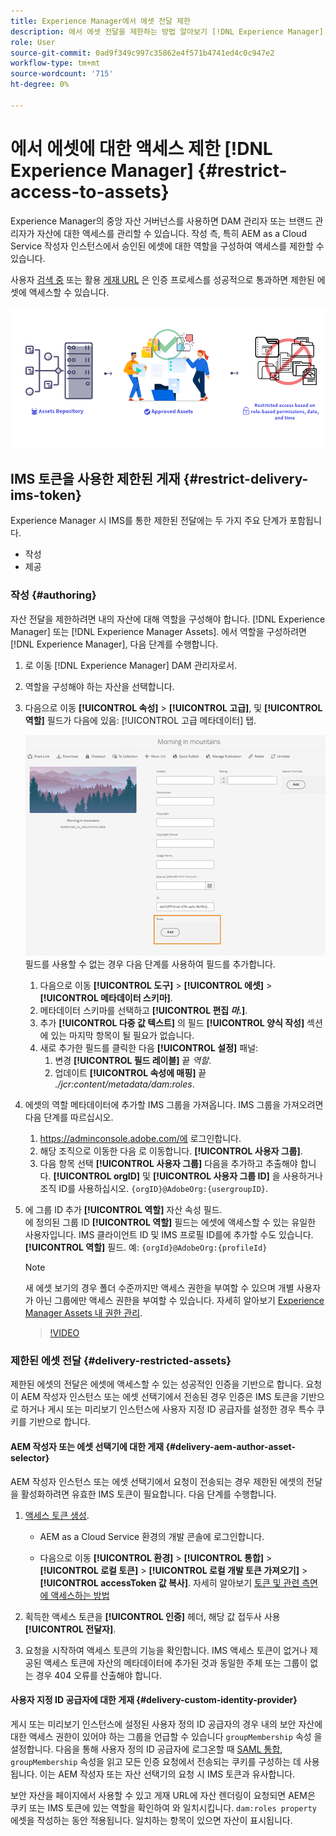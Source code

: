 ```yaml
---
title: Experience Manager에서 에셋 전달 제한
description: 에서 에셋 전달을 제한하는 방법 알아보기 [!DNL Experience Manager].
role: User
source-git-commit: 0ad9f349c997c35862e4f571b4741ed4c0c947e2
workflow-type: tm+mt
source-wordcount: '715'
ht-degree: 0%

---
```


# 에서 에셋에 대한 액세스 제한 [!DNL Experience Manager] {#restrict-access-to-assets}

Experience Manager의 중앙 자산 거버넌스를 사용하면 DAM 관리자 또는 브랜드 관리자가 자산에 대한 액세스를 관리할 수 있습니다. 작성 측, 특히 AEM as a Cloud Service 작성자 인스턴스에서 승인된 에셋에 대한 역할을 구성하여 액세스를 제한할 수 있습니다.

사용자 [검색 중](search-assets-api.md) 또는 활용 [게재 URL](deliver-assets-apis.md) 은 인증 프로세스를 성공적으로 통과하면 제한된 에셋에 액세스할 수 있습니다.

![자산에 대한 제한된 액세스](/help/assets/assets/restricted-access.png)

## IMS 토큰을 사용한 제한된 게재 {#restrict-delivery-ims-token}

Experience Manager 시 IMS를 통한 제한된 전달에는 두 가지 주요 단계가 포함됩니다.

* 작성
* 제공

### 작성 {#authoring}

자산 전달을 제한하려면 내의 자산에 대해 역할을 구성해야 합니다. [!DNL Experience Manager] 또는 [!DNL Experience Manager Assets]. 에서 역할을 구성하려면 [!DNL Experience Manager], 다음 단계를 수행합니다.

1. 로 이동 [!DNL Experience Manager] DAM 관리자로서.
1. 역할을 구성해야 하는 자산을 선택합니다.
1. 다음으로 이동 **[!UICONTROL 속성]** > **[!UICONTROL 고급]**, 및 **[!UICONTROL 역할]** 필드가 다음에 있음: [!UICONTROL 고급 메타데이터] 탭.

   ![역할 메타데이터](/help/assets/assets/roles_metadata.jpg)
필드를 사용할 수 없는 경우 다음 단계를 사용하여 필드를 추가합니다.

   1. 다음으로 이동 **[!UICONTROL 도구]** > **[!UICONTROL 에셋]** > **[!UICONTROL 메타데이터 스키마]**.
   1. 메타데이터 스키마를 선택하고 **[!UICONTROL 편집 _마._]**.
   1. 추가 **[!UICONTROL 다중 값 텍스트]** 의 필드 **[!UICONTROL 양식 작성]** 섹션에 있는 마지막 항목이 될 필요가 없습니다.
   1. 새로 추가한 필드를 클릭한 다음  **[!UICONTROL 설정]** 패널:
      1. 변경 **[!UICONTROL 필드 레이블]** 끝 _역할_.
      1. 업데이트 **[!UICONTROL 속성에 매핑]** 끝 _./jcr:content/metadata/dam:roles_.

1. 에셋의 역할 메타데이터에 추가할 IMS 그룹을 가져옵니다. IMS 그룹을 가져오려면 다음 단계를 따르십시오.
   1. https://adminconsole.adobe.com/에 로그인합니다.
   1. 해당 조직으로 이동한 다음 로 이동합니다. **[!UICONTROL 사용자 그룹]**.
   1. 다음 항목 선택 **[!UICONTROL 사용자 그룹]** 다음을 추가하고 추출해야 합니다. **[!UICONTROL orgID]** 및 **[!UICONTROL 사용자 그룹 ID]** 을 사용하거나 조직 ID를 사용하십시오. `{orgID}@AdobeOrg:{usergroupID}`.

1. 에 그룹 ID 추가 **[!UICONTROL 역할]** 자산 속성 필드. <br>
에 정의된 그룹 ID **[!UICONTROL 역할]** 필드는 에셋에 액세스할 수 있는 유일한 사용자입니다. IMS 클라이언트 ID 및 IMS 프로필 ID를에 추가할 수도 있습니다. **[!UICONTROL 역할]** 필드. 예: `{orgId}@AdobeOrg:{profileId}`

   >[!NOTE]
   >
   >새 에셋 보기의 경우 폴더 수준까지만 액세스 권한을 부여할 수 있으며 개별 사용자가 아닌 그룹에만 액세스 권한을 부여할 수 있습니다. 자세히 알아보기 [Experience Manager Assets 내 권한 관리](https://experienceleague.adobe.com/en/docs/experience-manager-assets-essentials/help/get-started-admins/folder-access/manage-permissions).

   >[!VIDEO](https://video.tv.adobe.com/v/3427429)

### 제한된 에셋 전달 {#delivery-restricted-assets}

제한된 에셋의 전달은 에셋에 액세스할 수 있는 성공적인 인증을 기반으로 합니다. 요청이 AEM 작성자 인스턴스 또는 에셋 선택기에서 전송된 경우 인증은 IMS 토큰을 기반으로 하거나 게시 또는 미리보기 인스턴스에 사용자 지정 ID 공급자를 설정한 경우 특수 쿠키를 기반으로 합니다.

#### AEM 작성자 또는 에셋 선택기에 대한 게재 {#delivery-aem-author-asset-selector}

AEM 작성자 인스턴스 또는 에셋 선택기에서 요청이 전송되는 경우 제한된 에셋의 전달을 활성화하려면 유효한 IMS 토큰이 필요합니다. 다음 단계를 수행합니다.

1. [액세스 토큰 생성](https://experienceleague.adobe.com/docs/experience-manager-cloud-service/content/implementing/developing/generating-access-tokens-for-server-side-apis.html?lang=en#generating-the-access-token).
   * AEM as a Cloud Service 환경의 개발 콘솔에 로그인합니다.

   * 다음으로 이동 **[!UICONTROL 환경]** > **[!UICONTROL 통합]** > **[!UICONTROL 로컬 토큰]** > **[!UICONTROL 로컬 개발 토큰 가져오기]** > **[!UICONTROL accessToken 값 복사]**. 자세히 알아보기 [토큰 및 관련 측면에 액세스하는 방법](https://experienceleague.adobe.com/docs/experience-manager-cloud-service/content/implementing/developing/generating-access-tokens-for-server-side-apis.html?lang=en#generating-the-access-token)

1. 획득한 액세스 토큰을 **[!UICONTROL 인증]** 헤더, 해당 값 접두사 사용 **[!UICONTROL 전달자]**.

1. 요청을 시작하여 액세스 토큰의 기능을 확인합니다. IMS 액세스 토큰이 없거나 제공된 액세스 토큰에 자산의 메타데이터에 추가된 것과 동일한 주체 또는 그룹이 없는 경우 404 오류를 산출해야 합니다.

#### 사용자 지정 ID 공급자에 대한 게재 {#delivery-custom-identity-provider}

게시 또는 미리보기 인스턴스에 설정된 사용자 정의 ID 공급자의 경우 내의 보안 자산에 대한 액세스 권한이 있어야 하는 그룹을 언급할 수 있습니다 `groupMembership` 속성 을 설정합니다. 다음을 통해 사용자 정의 ID 공급자에 로그온할 때 [SAML 통합](https://experienceleague.adobe.com/en/docs/experience-manager-learn/cloud-service/authentication/saml-2-0), `groupMembership` 속성을 읽고 모든 인증 요청에서 전송되는 쿠키를 구성하는 데 사용됩니다. 이는 AEM 작성자 또는 자산 선택기의 요청 시 IMS 토큰과 유사합니다.

보안 자산을 페이지에서 사용할 수 있고 게재 URL에 자산 렌더링이 요청되면 AEM은 쿠키 또는 IMS 토큰에 있는 역할을 확인하여 와 일치시킵니다. `dam:roles property` 에셋을 작성하는 동안 적용됩니다. 일치하는 항목이 있으면 자산이 표시됩니다.

